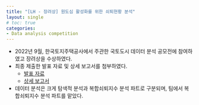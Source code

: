 ```yaml
---
title: "[LH - 장려상] 원도심 활성화를 위한 쇠퇴현황 분석"
layout: single
# toc: true
categories: 
- Data analysis competition
---
```


* 2022년 9월, 한국토지주택공사에서 주관한 국토도시 데이터 분석 공모전에 참여하였고 장려상을 수상하였다. 
* 최종 제출한 발표 자료 및 상세 보고서를 첨부하였다. 
    * [발표 자료][1]
    * [상세 보고서][2]
* 데이터 분석은 크게 탐색적 분석과 복합쇠퇴지수 분석 파트로 구분되며, 팀에서 복합쇠퇴지수 분석 파트를 맡았다. 

[1]: https://drive.google.com/file/d/1o_VVLV8bdsgkYfOjHU78AO74TXAvZ2NR/view?usp=drive_link
[2]: https://drive.google.com/file/d/1rXIrALYV5MrKLs06E1lr9qr5ZfQksEPl/view?usp=drive_link